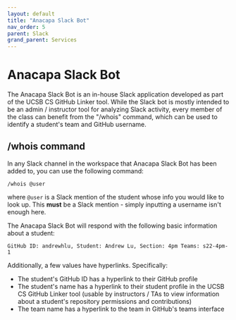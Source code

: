```yaml
---
layout: default
title: "Anacapa Slack Bot"
nav_order: 5
parent: Slack
grand_parent: Services
---
```


# Anacapa Slack Bot

The Anacapa Slack Bot is an in-house Slack application developed as part of the UCSB CS GitHub Linker tool. While the Slack bot is mostly intended to be an admin / instructor tool for analyzing Slack activity, every member of the class can benefit from the "/whois" command, which can be used to identify a student's team and GitHub username.

## /whois command

In any Slack channel in the workspace that Anacapa Slack Bot has been added to, you can use the following command:

```
/whois @user
```

where `@user` is a Slack mention of the student whose info you would like to look up. This **must** be a Slack mention - simply inputting a username isn't enough here.

The Anacapa Slack Bot will respond with the following basic information about a student:

```
GitHub ID: andrewhlu, Student: Andrew Lu, Section: 4pm Teams: s22-4pm-1
```

Additionally, a few values have hyperlinks. Specifically:

* The student's GitHub ID has a hyperlink to their GitHub profile
* The student's name has a hyperlink to their student profile in the UCSB CS GitHub Linker tool (usable by instructors / TAs to view information about a student's repository permissions and contributions)
* The team name has a hyperlink to the team in GitHub's teams interface
